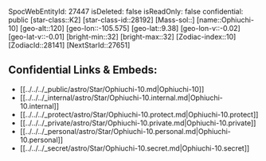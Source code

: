 ﻿---
location: [9.38,105.575,120]
type: Star
tags:
- astro/Star

---
SpocWebEntityId: 27447
isDeleted: false
isReadOnly: false
confidential: public
[star-class::K2]
[star-class-id::28192]
[Mass-sol::]
[name::Ophiuchi-10]
[geo-alt::120]
[geo-lon::-105.575]
[geo-lat::9.38]
[geo-lon-v::-0.02]
[geo-lat-v::-0.01]
[bright-min::32]
[bright-max::32]
[Zodiac-index::10]
[ZodiacId::28141]
[NextStarId::27651]



## Confidential Links & Embeds: 
- [[../../../_public/astro/Star/Ophiuchi-10.md|Ophiuchi-10]] 
- [[../../../_internal/astro/Star/Ophiuchi-10.internal.md|Ophiuchi-10.internal]] 
- [[../../../_protect/astro/Star/Ophiuchi-10.protect.md|Ophiuchi-10.protect]] 
- [[../../../_private/astro/Star/Ophiuchi-10.private.md|Ophiuchi-10.private]] 
- [[../../../_personal/astro/Star/Ophiuchi-10.personal.md|Ophiuchi-10.personal]] 
- [[../../../_secret/astro/Star/Ophiuchi-10.secret.md|Ophiuchi-10.secret]] 
